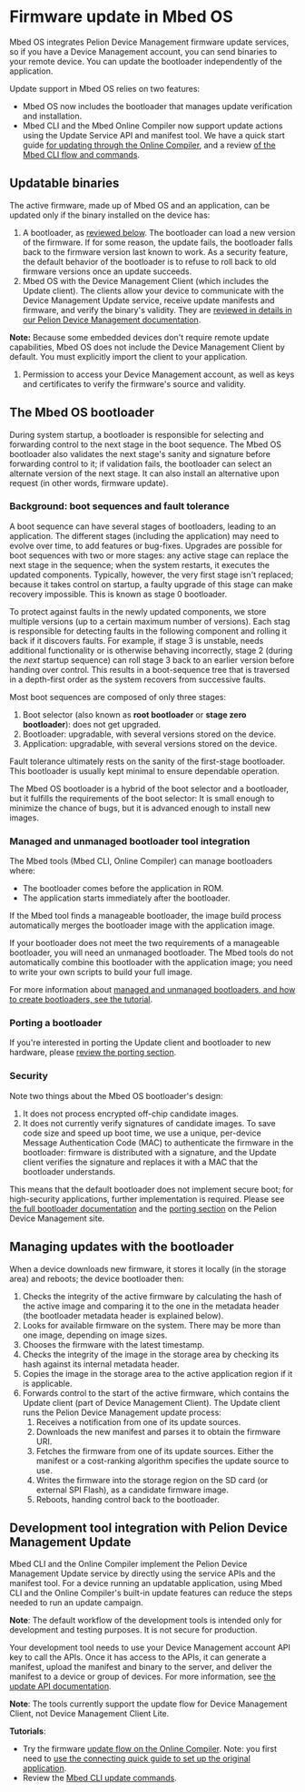 # Firmware update in Mbed OS

Mbed OS integrates Pelion Device Management firmware update services, so if you have a Device Management account, you can send binaries to your remote device. You can update the bootloader independently of the application.

Update support in Mbed OS relies on two features:

- Mbed OS now includes the bootloader that manages update verification and installation.
- Mbed CLI and the Mbed Online Compiler now support update actions using the Update Service API and manifest tool. We have a quick start guide [for updating through the Online Compiler](https://cloud.mbed.com/guides/pelion-firmware-update), and a review [of the Mbed CLI flow and commands](../tools/cli-update.html).

## Updatable binaries

The active firmware, made up of Mbed OS and an application, can be updated only if the binary installed on the device has:

1. A bootloader, as [reviewed below](#the-mbed-os-bootloader). The bootloader can load a new version of the firmware. If for some reason, the update fails, the bootloader falls back to the firmware version last known to work. As a security feature, the default behavior of the bootloader is to refuse to roll back to old firmware versions once an update succeeds.
1. Mbed OS with the Device Management Client (which includes the Update client). The clients allow your device to communicate with the Device Management Update service, receive update manifests and firmware, and verify the binary's validity. They are [reviewed in details in our Pelion Device Management documentation](https://cloud.mbed.com/docs/latest/updating-firmware/index.html).

  <span class="notes">**Note:** Because some embedded devices don't require remote update capabilities, Mbed OS does not include the Device Management Client by default. You must explicitly import the client to your application.</span>

1. Permission to access your Device Management account, as well as keys and certificates to verify the firmware's source and validity.

## The Mbed OS bootloader

During system startup, a bootloader is responsible for selecting and forwarding control to the next stage in the boot sequence. The Mbed OS bootloader also validates the next stage's sanity and signature before forwarding control to it; if validation fails, the bootloader can select an alternate version of the next stage. It can also install an alternative upon request (in other words, firmware update).

### Background: boot sequences and fault tolerance

A boot sequence can have several stages of bootloaders, leading to an application. The different stages (including the application) may need to evolve over time, to add features or bug-fixes. Upgrades are possible for boot sequences with two or more stages: any active stage can replace the next stage in the sequence; when the system restarts, it executes the updated components. Typically, however, the very first stage isn't replaced; because it takes control on startup, a faulty upgrade of this stage can make recovery impossible. This is known as stage 0 bootloader.

To protect against faults in the newly updated components, we store multiple versions (up to a certain maximum number of versions). Each stag is responsible for detecting faults in the following component and rolling it back if it discovers faults. For example, if stage 3 is unstable, needs additional functionality or is otherwise behaving incorrectly, stage 2 (during the *next* startup sequence) can roll stage 3 back to an earlier version before handing over control. This results in a boot-sequence tree that is traversed in a depth-first order as the system recovers from successive faults.

Most boot sequences are composed of only three stages:

1. Boot selector (also known as **root bootloader** or **stage zero bootloader**): does not get upgraded.
1. Bootloader: upgradable, with several versions stored on the device.
1. Application: upgradable, with several versions stored on the device.

Fault tolerance ultimately rests on the sanity of the first-stage bootloader. This bootloader is usually kept minimal to ensure dependable operation.

The Mbed OS bootloader is a hybrid of the boot selector and a bootloader, but it fulfills the requirements of the boot selector: It is small enough to minimize the chance of bugs, but it is advanced enough to install new images.

### Managed and unmanaged bootloader tool integration

The Mbed tools (Mbed CLI, Online Compiler) can manage bootloaders where:

- The bootloader comes before the application in ROM.
- The application starts immediately after the bootloader.

If the Mbed tool finds a manageable bootloader, the image build process automatically merges the bootloader image with the application image.

If your bootloader does not meet the two requirements of a manageable bootloader, you will need an unmanaged bootloader. The Mbed tools do not automatically combine this bootloader with the application image; you need to write your own scripts to build your full image.

For more information about [managed and unmanaged bootloaders, and how to create bootloaders, see the tutorial](../tutorials/bootloader.html).

### Porting a bootloader

If you're interested in porting the Update client and bootloader to new hardware, please [review the porting section](../porting/bootloader.html).
<!---Are there really two of these guides, or should we just have one link to the bootloader cloud-side docs in the porting section, as below?--->
### Security

Note two things about the Mbed OS bootloader's design:

1. It does not process encrypted off-chip candidate images.
1. It does not currently verify signatures of candidate images. To save code size and speed up boot time, we use a unique, per-device Message Authentication Code (MAC) to authenticate the firmware in the bootloader: firmware is distributed with a signature, and the Update client verifies the signature and replaces it with a MAC that the bootloader understands.

This means that the default bootloader does not implement secure boot; for high-security applications, further implementation is required. Please see [the full bootloader documentation](https://cloud.mbed.com/docs/latest/updating-firmware/bootloaders.html) and the [porting section](https://cloud.mbed.com/docs/latest/porting/porting-the-device-management-update-client.html) on the Pelion Device Management site.

## Managing updates with the bootloader

When a device downloads new firmware, it stores it locally (in the storage area) and reboots; the device bootloader then:

1. Checks the integrity of the active firmware by calculating the hash of the active image and comparing it to the one in the metadata header (the bootloader metadata header is explained below).
1. Looks for available firmware on the system. There may be more than one image, depending on image sizes.
1. Chooses the firmware with the latest timestamp.
1. Checks the integrity of the image in the storage area by checking its hash against its internal metadata header.
1. Copies the image in the storage area to the active application region if it is applicable.
1. Forwards control to the start of the active firmware, which contains the Update client (part of Device Management Client). The Update client runs the Pelion Device Management update process:
    1. Receives a notification from one of its update sources.
    1. Downloads the new manifest and parses it to obtain the firmware URI.
    1. Fetches the firmware from one of its update sources. Either the manifest or a cost-ranking algorithm specifies the update source to use.
    1. Writes the firmware into the storage region on the SD card (or external SPI Flash), as a candidate firmware image.
    1. Reboots, handing control back to the bootloader.

## Development tool integration with Pelion Device Management Update

Mbed CLI and the Online Compiler implement the Pelion Device Management Update service by directly using the service APIs and the manifest tool. For a device running an updatable application, using Mbed CLI and the Online Compiler's built-in update features can reduce the steps needed to run an update campaign.

<span class="notes">**Note**: The default workflow of the development tools is intended only for development and testing purposes. It is not secure for production.</span>

Your development tool needs to use your Device Management account API key to call the APIs. Once it has access to the APIs, it can generate a manifest, upload the manifest and binary to the server, and deliver the manifest to a device or group of devices. For more information, see [the update API documentation](https://cloud.mbed.com/docs/latest/service-api-references/update-service.html).

<span class="notes">**Note**: The tools currently support the update flow for Device Management Client, not Device Management Client Lite.</span>
<!---Is this still true?--->
**Tutorials**:

- Try the firmware [update flow on the Online Compiler](https://cloud.mbed.com/guides/pelion-firmware-update). Note: you first need to [use the connecting quick guide to set up the original application](https://cloud.mbed.com/guides/connect-device-to-pelion).
- Review the [Mbed CLI update commands](../tools/cli-update.html).
